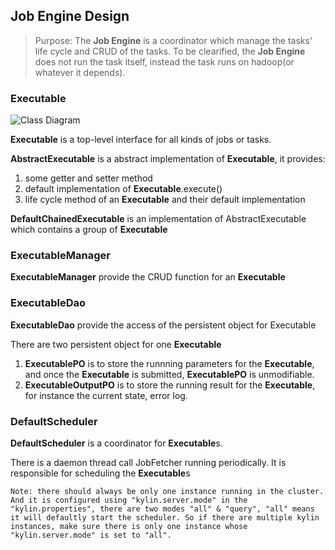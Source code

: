 ## Job Engine Design

> Purpose: The **Job Engine** is a coordinator which manage the tasks' life cycle and CRUD of the tasks. To be clearified, the **Job Engine** does not run the task itself, instead the task runs on hadoop(or whatever it depends).

### Executable

![Class Diagram](https://raw.githubusercontent.com/KylinOLAP/Kylin/inverted-index/docs/JobEngine/Class_Diagram.png)

**Executable** is a top-level interface for all kinds of jobs or tasks.

**AbstractExecutable** is a abstract implementation of **Executable**, it provides:

 1. some getter and setter method
 2. default implementation of **Executable**.execute()
 3. life cycle method of an **Executable** and their default implementation

**DefaultChainedExecutable** is an implementation of AbstractExecutable which contains a group of **Executable**

### ExecutableManager
**ExecutableManager** provide the CRUD function for an **Executable**

### ExecutableDao
**ExecutableDao** provide the access of the persistent object for Executable

There are two persistent object for one **Executable**

1. **ExecutablePO** is to store the runnning parameters for the **Executable**, and once the **Executable** is submitted, **ExecutablePO** is unmodifiable.
2. **ExecutableOutputPO** is to store the running result for the **Executable**, for instance the current state, error log.

### DefaultScheduler
**DefaultScheduler** is a coordinator for **Executable**s.

There is a daemon thread call JobFetcher running periodically. It is responsible for scheduling the **Executable**s

    Note: there should always be only one instance running in the cluster. And it is configured using "kylin.server.mode" in the "kylin.properties", there are two modes "all" & "query", "all" means it will defaultly start the scheduler. So if there are multiple kylin instances, make sure there is only one instance whose "kylin.server.mode" is set to "all".

    